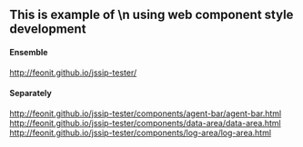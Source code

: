 ## This is example of \n using web component style development

#### Ensemble
http://feonit.github.io/jssip-tester/

#### Separately
http://feonit.github.io/jssip-tester/components/agent-bar/agent-bar.html
http://feonit.github.io/jssip-tester/components/data-area/data-area.html
http://feonit.github.io/jssip-tester/components/log-area/log-area.html